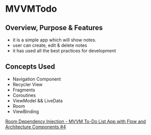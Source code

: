 # MVVMTodo

## Overview, Purpose & Features
- it is a simple app which will show notes.
- user can create, edit & delete notes
- it has used all the best practices for development

## Concepts Used
- Navigation Component
- Recycler View
- Fragments
- Coroutines
- ViewModel && LiveData
- Room
- ViewBinding

[Room Dependency Injection - MVVM To-Do List App with Flow and Architecture Components #4](https://youtu.be/eVsiefsFuoQ?t=678 "Named link title")

